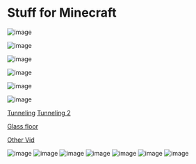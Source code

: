 Stuff for Minecraft
===================

![image](images/pyramid.png)

![image](images/maze.png)

![image](images/huge-forest.png)

![image](images/trains.png)

![image](images/city-building.png)

![image](images/old-skool.png)

[Tunneling](https://www.youtube.com/watch?v=wrvlkLELqwg&feature=youtu.be) [Tunneling 2](https://www.youtube.com/watch?v=VCY2VKXJkSw&feature=youtu.be)

[Glass floor](https://www.youtube.com/watch?v=jj0q3xPUeY8&feature=youtu.be)

[Other Vid](https://www.youtube.com/watch?v=VCY2VKXJkSw&feature=youtu.be)


![image](images/world1-276.png)
![image](images/world1-2947.png)
![image](images/world2-2048.png)
![image](images/world-4096.png)
![image](images/world4-2048.png)
![image](images/world4-501.png)
![image](images/world-5000-maze.png)
